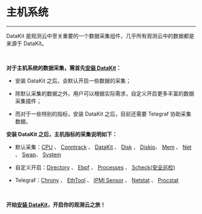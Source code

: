 # 主机系统
---

DataKit 是观测云中至关重要的一个数据采集组件，几乎所有观测云中的数据都是来源于 DataKit。

<br/>

**对于主机系统的数据采集，需首先[安装 DataKit](../../datakit/datakit-install.mdSW)：**

- 安装 DataKit 之后，会默认开启一些数据的采集；

- 除默认采集的数据之外，用户可以根据实际需求，自定义开启更多丰富的数据采集插件；

- 而对于一些特别的指标，安装 DataKit 之后，目前还需要 Telegraf 协助采集数据。



**安装 DataKit 之后，主机指标的采集说明如下：**

- 默认采集：[CPU](cpu.md) 、 [Conntrack](conntrack.md) 、 [DataKit](datakit.md) 、 [Disk](disk.md) 、  [Diskio](diskio.md)、  [Mem](mem.md) 、 [Net](net.md) 、  [Swap](swap.md)、  [System](system.md)

- 自定义开启：[Directory](directory.md) 、 [Ebpf](ebpf.md) 、 [Processes](processes.md) 、  [Scheck(安全巡检)](mem.md)

- Telegraf：[Chrony](chrony.md) 、  [EthTool](ethtool.md) 、 [IPMI Sensor](ipmi-sensor.md) 、 [Netstat](netstat.md)	 、 [Procstat](procstat.md)

<br/>

**开始[安装 DataKit](../../datakit/datakit-install.md)，开启你的观测云之旅！**


